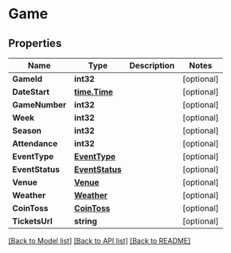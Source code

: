 # Game

## Properties
Name | Type | Description | Notes
------------ | ------------- | ------------- | -------------
**GameId** | **int32** |  | [optional] 
**DateStart** | [**time.Time**](time.Time.md) |  | [optional] 
**GameNumber** | **int32** |  | [optional] 
**Week** | **int32** |  | [optional] 
**Season** | **int32** |  | [optional] 
**Attendance** | **int32** |  | [optional] 
**EventType** | [**EventType**](EventType.md) |  | [optional] 
**EventStatus** | [**EventStatus**](EventStatus.md) |  | [optional] 
**Venue** | [**Venue**](Venue.md) |  | [optional] 
**Weather** | [**Weather**](Weather.md) |  | [optional] 
**CoinToss** | [**CoinToss**](CoinToss.md) |  | [optional] 
**TicketsUrl** | **string** |  | [optional] 

[[Back to Model list]](../README.md#documentation-for-models) [[Back to API list]](../README.md#documentation-for-api-endpoints) [[Back to README]](../README.md)


